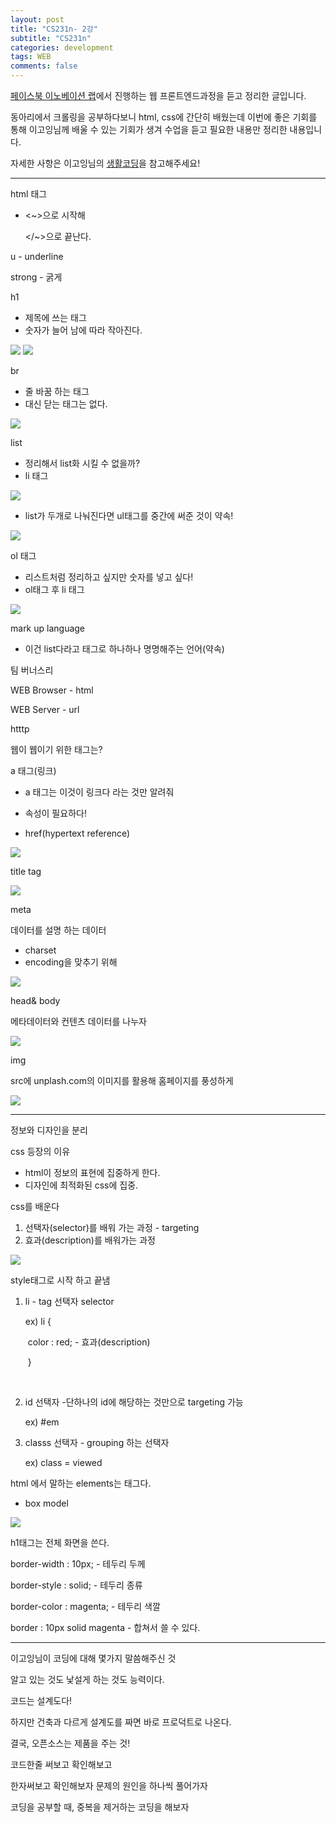 ```yaml
---
layout: post
title: "CS231n- 2강"
subtitle: "CS231n"
categories: development
tags: WEB
comments: false
---
```




[페이스북 이노베이션 랩](https://www.facebook.com/innovationlabkorea/?eid=ARCe_mN3CP7Y9TxxQsRcbv7cZx2OmjmSg78adsF3eRkCWni2eZ62CoFXYUF2p1DzX2G2kgwkw2NZ3XLn)에서 진행하는 웹 프론트엔드과정을 듣고 정리한 글입니다.



동아리에서 크롤링을 공부하다보니 html, css에 간단히 배웠는데  이번에 좋은 기회를 통해 이고잉님께 배울 수 있는 기회가 생겨 수업을 듣고 필요한 내용만 정리한 내용입니다. 



자세한 사항은 이고잉님의 [생활코딩](https://opentutorials.org/course/3084)을 참고해주세요!

---

html 태그

- <~>으로 시작해 
   
   </~>으로 끝난다.



u - underline

strong - 굵게



h1 

- 제목에 쓰는 태그
- 숫자가 늘어 남에 따라 작아진다.
<img src="https://raw.githubusercontent.com/Gangsss/gangsss.github.io/master/assets/img/h1_code.png">

<img src="https://raw.githubusercontent.com/Gangsss/gangsss.github.io/master/assets/img/h1.png">


br 

- 줄 바꿈 하는 태그
- 대신 닫는 태그는 없다.

<img src="https://raw.githubusercontent.com/Gangsss/gangsss.github.io/master/assets/img/br.png">


list

- 정리해서 list화 시킬 수 없을까?
- li 태그

<img src="https://raw.githubusercontent.com/Gangsss/gangsss.github.io/master/assets/img/list.png">



- list가 두개로 나눠진다면 ul태그를 중간에 써준 것이 약속!
<img src="https://raw.githubusercontent.com/Gangsss/gangsss.github.io/master/assets/img/u.png">




ol 태그

- 리스트처럼 정리하고 싶지만 숫자를 넣고 싶다! 
- ol태그 후 li 태그

<img src="https://raw.githubusercontent.com/Gangsss/gangsss.github.io/master/assets/img/ol.png">

mark up language

- 이건 list다라고 태그로 하나하나 명명해주는 언어(약속)



팀 버너스리

WEB Browser - html

WEB Server - url

htttp



웹이 웹이기 위한 태그는?



a 태그(링크)

- a 태그는 이것이 링크다 라는 것만 알려줘

- 속성이 필요하다!
- href(hypertext reference)
<img src="https://raw.githubusercontent.com/Gangsss/gangsss.github.io/master/assets/img/a_href.png">




title tag


<img src="https://raw.githubusercontent.com/Gangsss/gangsss.github.io/master/assets/img/title_tag.png">




meta

데이터를 설명 하는 데이터

- charset
- encoding을 맞추기 위해

<img src="https://raw.githubusercontent.com/Gangsss/gangsss.github.io/master/assets/img/meta.png">


head& body

메타데이터와 컨텐츠 데이터를 나누자

<img src="https://raw.githubusercontent.com/Gangsss/gangsss.github.io/master/assets/img/head_body.png">



img 

src에 unplash.com의 이미지를 활용해 홈페이지를 풍성하게

<img src="https://raw.githubusercontent.com/Gangsss/gangsss.github.io/master/assets/img/get_img.png">


---



정보와 디자인을 분리



css 등장의 이유

- html이 정보의 표현에 집중하게 한다.
- 디자인에 최적화된 css에 집중.



css를 배운다

1. 선택자(selector)를 배워 가는 과정 - targeting
2. 효과(description)를 배워가는 과정 


<img src="https://raw.githubusercontent.com/Gangsss/gangsss.github.io/master/assets/img/css_basic.png">

style태그로 시작 하고 끝냄

1. li - tag 선택자 selector

   ex) li {

   ​		color : red;         - 효과(description)

   ​	}

   ​	

2. id 선택자 -단하나의 id에 해당하는 것만으로 targeting 가능

   ex) #em

   

3. classs 선택자 - grouping 하는 선택자

   ex) class = viewed



html 에서 말하는 elements는 태그다.



- box model


<img src="https://raw.githubusercontent.com/Gangsss/gangsss.github.io/master/assets/img/css_box.png">



h1태그는 전체 화면을 쓴다.



border-width : 10px;    -  테두리 두께

border-style : solid;      -  테두리 종류

border-color : magenta;   - 테두리 색깔



border : 10px solid magenta - 합쳐서 쓸 수 있다.

---

이고잉님이 코딩에 대해 몇가지 말씀해주신 것



알고 있는 것도 낯설게 하는 것도 능력이다.



코드는 설계도다!

하지만 건축과 다르게 설계도를 짜면 바로 프로덕트로 나온다.

결국, 오픈소스는 제품을 주는 것!



코드한줄 써보고 확인해보고 

한자써보고 확인해보자 문제의 원인을 하나씩 풀어가자



코딩을 공부할 때, 중복을 제거하는 코딩을 해보자
